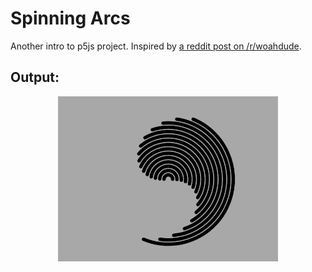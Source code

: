 # Spinning Arcs

Another intro to p5js project.  Inspired by [a reddit post on /r/woahdude](https://old.reddit.com/r/woahdude/comments/eovjtq/what_happens_when_semi_circles_spin/).

## Output:

<p align="center">
	<img src="readme/fidget_spinner.gif" width="70%">
</p>
